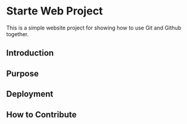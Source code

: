 # Starte Web Project

This is a simple website project for
showing how to use Git and Github together.

## Introduction

## Purpose

## Deployment 

## How to Contribute